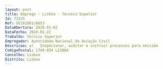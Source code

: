 ```yaml
--- 
layout: post
title: Emprego - Lisboa - Técnico Superior
Id: 73135
Ref: OE202001/0053
DataAbertura: 2020-01-02
DataFecho: 2020-01-22
Trabalho: Técnico Superior
Empregador: Autoridade Nacional da Aviação Civil
Descricao: a)	Inspecionar, auditar e instruir processos para emissão ou revalidação de certificados de navegabilidade de acordo com o Decreto Lei n.º 66 2003, de 7 de abril b)	Inspecionar, auditar e instruir processos para emissão ou revalidação de licenças de voo de acordo com o Decreto Lei n.º 66 2003, de 7 de abril c)	Inspecionar, auditar e instruir processos para emissão de licenças provisórias de voo de acordo com o Decreto Lei n.º 66 2003, de 7 de abril d)	Inspecionar, auditar e instruir processos para emissão de certificados de navegabilidade para exportação de acordo com o Decreto Lei n.º 66 2003, de 7 de abril e)	Inspecionar, auditar e instruir processos para emissão de certificados de voo de acordo com o Decreto Lei n.º 238 2004, de 18 de dezembro  f)	Inspecionar, auditar e instruir processos para emissão de licenças de estação radioelétricas de acordo com o Decreto Lei n.º 50 2014, de 31 de março g)	Inspecionar, auditar e instruir processos para certificação de organizações de projeto de aeronaves referidas no Anexo I do Regulamento (UE) n.º 2018 1139, de 22 de agosto h)	Inspecionar, auditar e instruir processos para aprovação de projetos de modificações e reparações de aeronaves referidas no Anexo I do Regulamento (UE) n.º 2018 1139, de 22 de agosto i)	Supervisionar a aeronavegabilidade das aeronaves inscritas no Registo Aeronáutico Nacional j)	Assegurar a representação em grupos de trabalho no âmbito da EASA e Comissão Europeia k)	Conservar e garantir acesso a registos adequados dos processos de supervisão da segurança l)	Garantir cumprimento das obrigações decorrentes da Convenção de Chicago (ICAO) m)	Instruir processos de participação de infrações resultantes do incumprimento da regulamentação n)	Executar outras tarefas similares às atrás mencionadas.
CodigoPostal: 1749-034 LISBOA
Concelho: Lisboa
Distrito: Lisboa
--- 
```

